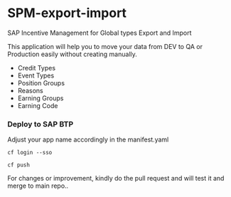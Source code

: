 # SPM-export-import
SAP Incentive Management for Global types Export and Import

This application will help you to move your data from DEV to QA or Production easily without creating manually. 

* Credit Types
* Event Types
* Position Groups
* Reasons
* Earning Groups
* Earning Code


### Deploy to SAP BTP 

Adjust your app name accordingly in the manifest.yaml


```
cf login --sso

cf push
```


For changes or improvement, kindly do the pull request and will test it and merge to main repo..
